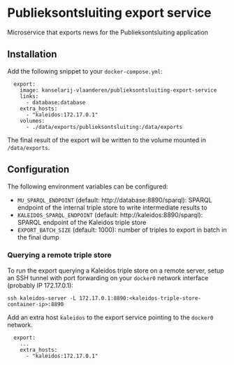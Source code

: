 # Publieksontsluiting export service

Microservice that exports news for the Publieksontsluiting application

## Installation

Add the following snippet to your `docker-compose.yml`:
```
  export:
    image: kanselarij-vlaanderen/publieksontsluiting-export-service
    links:
      - database:database
    extra_hosts:
      - "kaleidos:172.17.0.1"
    volumes:
      - ./data/exports/publieksontsluiting:/data/exports
```

The final result of the export will be written to the volume mounted in `/data/exports`.

## Configuration

The following environment variables can be configured:
* `MU_SPARQL_ENDPOINT` (default: http://database:8890/sparql): SPARQL endpoint of the internal triple store to write intermediate results to
* `KALEIDOS_SPARQL_ENDPOINT` (default: http://kaleidos:8890/sparql): SPARQL endpoint of the Kaleidos triple store
* `EXPORT_BATCH_SIZE` (default: 1000): number of triples to export in batch in the final dump

### Querying a remote triple store
To run the export querying a Kaleidos triple store on a remote server, setup an SSH tunnel with port forwarding on your `docker0` network interface (probably IP 172.17.0.1):
```
ssh kaleidos-server -L 172.17.0.1:8890:<kaleidos-triple-store-container-ip>:8890
```

Add an extra host `kaleidos` to the export service pointing to the `docker0` network.
```
  export:
    ...
    extra_hosts:
      - "kaleidos:172.17.0.1"
```
